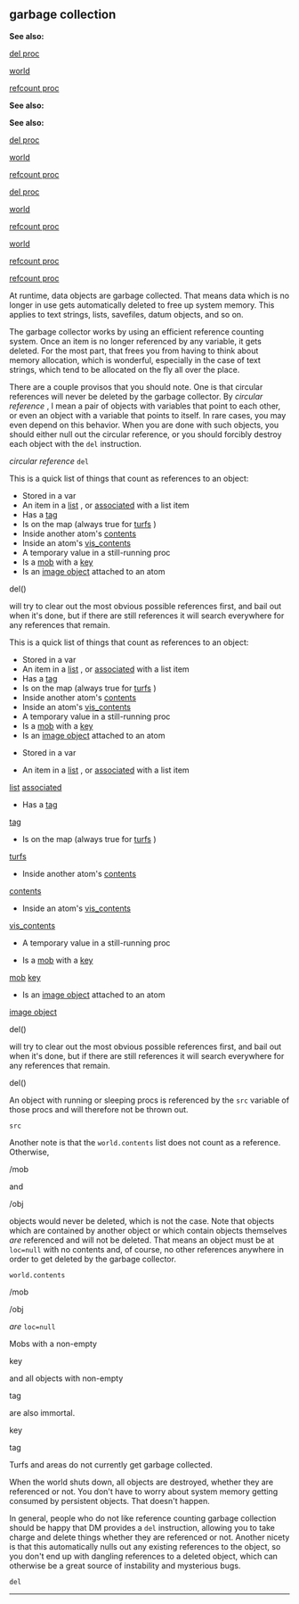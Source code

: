 

 garbage collection
--------------------




**See also:** 


[del proc](#/proc/del) 

[world](#/world) 

[refcount proc](#/proc/refcount) 





**See also:** 

**See also:**

[del proc](#/proc/del) 

[world](#/world) 

[refcount proc](#/proc/refcount) 



[del proc](#/proc/del)

[world](#/world) 

[refcount proc](#/proc/refcount) 


[world](#/world)

[refcount proc](#/proc/refcount) 

[refcount proc](#/proc/refcount)

 At runtime, data objects are garbage collected. That means data which
is no longer in use gets automatically deleted to free up system memory.
This applies to text strings, lists, savefiles, datum objects, and so on.




 The garbage collector works by using an efficient reference counting
system. Once an item is no longer referenced by any variable, it gets
deleted. For the most part, that frees you from having to think about memory
allocation, which is wonderful, especially in the case of text strings, which
tend to be allocated on the fly all over the place.




 There are a couple provisos that you should note. One is that circular
references will never be deleted by the garbage collector. By
 *circular
reference* 
 , I mean a pair of objects with variables that point to each
other, or even an object with a variable that points to itself. In rare
cases, you may even depend on this behavior. When you are done with such
objects, you should either null out the circular reference, or you should
forcibly destroy each object with the
 `del` 
 instruction.



*circular
reference*
`del`


 This is a quick list of things that count as references to an object:
 


* Stored in a var
* An item in a
 [list](#/list) 
 , or
 [associated](#/list/associations) 
 with a list item
* Has a
 [tag](#/datum/var/tag)
* Is on the map (always true for
 [turfs](#/turf) 
 )
* Inside another atom's
 [contents](#/atom/var/contents)
* Inside an atom's
 [vis\_contents](#/atom/var/vis_contents)
* A temporary value in a still-running proc
* Is a
 [mob](#/mob) 
 with a
 [key](#/mob/var/key)
* Is an
 [image object](#/image) 
 attached to an atom




 del()
 
 will try to clear out the most obvious possible references
first, and bail out when it's done, but if there are still references it will
search everywhere for any references that remain.
 




 This is a quick list of things that count as references to an object:



* Stored in a var
* An item in a
 [list](#/list) 
 , or
 [associated](#/list/associations) 
 with a list item
* Has a
 [tag](#/datum/var/tag)
* Is on the map (always true for
 [turfs](#/turf) 
 )
* Inside another atom's
 [contents](#/atom/var/contents)
* Inside an atom's
 [vis\_contents](#/atom/var/vis_contents)
* A temporary value in a still-running proc
* Is a
 [mob](#/mob) 
 with a
 [key](#/mob/var/key)
* Is an
 [image object](#/image) 
 attached to an atom


- Stored in a var

- An item in a
 [list](#/list) 
 , or
 [associated](#/list/associations) 
 with a list item

[list](#/list)
[associated](#/list/associations)
- Has a
 [tag](#/datum/var/tag)

[tag](#/datum/var/tag)
- Is on the map (always true for
 [turfs](#/turf) 
 )

[turfs](#/turf)
- Inside another atom's
 [contents](#/atom/var/contents)

[contents](#/atom/var/contents)
- Inside an atom's
 [vis\_contents](#/atom/var/vis_contents)

[vis\_contents](#/atom/var/vis_contents)
- A temporary value in a still-running proc

- Is a
 [mob](#/mob) 
 with a
 [key](#/mob/var/key)

[mob](#/mob)
[key](#/mob/var/key)
- Is an
 [image object](#/image) 
 attached to an atom

[image object](#/image)


 del()
 
 will try to clear out the most obvious possible references
first, and bail out when it's done, but if there are still references it will
search everywhere for any references that remain.




 del()


 An object with running or sleeping procs is referenced by the
 `src` 
 variable of those procs and will therefore not be thrown out.



`src`

 Another note is that the
 `world.contents` 
 list does not count as
a reference. Otherwise,
 
 /mob
 
 and
 
 /obj
 
 objects would never
be deleted, which is not the case. Note that objects which are contained by
another object or which contain objects themselves
 *are* 
 referenced and
will not be deleted. That means an object must be at
 `loc=null` 
 with no contents and, of course, no other references anywhere in order to get
deleted by the garbage collector.



`world.contents`

 /mob


 /obj

*are*
`loc=null`

 Mobs with a non-empty
 
 key
 
 and all objects with non-empty
 
 tag
 
 are also immortal.




 key


 tag


 Turfs and areas do not currently get garbage collected.




 When the world shuts down, all objects are destroyed, whether they are
referenced or not. You don't have to worry about system memory getting
consumed by persistent objects. That doesn't happen.




 In general, people who do not like reference counting garbage collection
should be happy that DM provides a
 `del` 
 instruction, allowing you
to take charge and delete things whether they are referenced or not. Another
nicety is that this automatically nulls out any existing references to the
object, so you don't end up with dangling references to a deleted object,
which can otherwise be a great source of instability and mysterious bugs.



`del`


---


